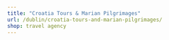 ```yaml
---
title: "Croatia Tours & Marian Pilgrimages"
url: /dublin/croatia-tours-and-marian-pilgrimages/
shop: travel agency
---
```

